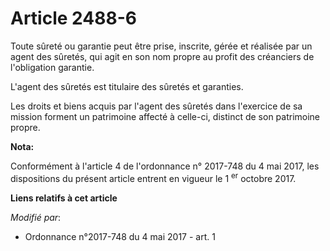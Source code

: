 # Article 2488-6

Toute sûreté ou garantie peut être prise, inscrite, gérée et réalisée par un agent des sûretés, qui agit en son nom propre au
profit des créanciers de l'obligation garantie.

L'agent des sûretés est titulaire des sûretés et garanties.

Les droits et biens acquis par l'agent des sûretés dans l'exercice de sa mission forment un patrimoine affecté à celle-ci,
distinct de son patrimoine propre.

**Nota:**

Conformément à l'article 4 de l'ordonnance n° 2017-748 du 4 mai 2017, les dispositions du présent article entrent en vigueur
le 1
  <sup>er</sup> octobre 2017.

**Liens relatifs à cet article**

_Modifié par_:

  - Ordonnance n°2017-748 du 4 mai 2017 - art. 1
